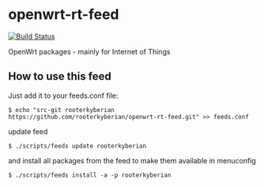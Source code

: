 openwrt-rt-feed
===================
[![Build Status](https://travis-ci.org/rooterkyberian/openwrt-rt-feed.svg?branch=travis)](https://travis-ci.org/rooterkyberian/openwrt-rt-feed)

OpenWrt packages - mainly for Internet of Things

## How to use this feed ##
Just add it to your feeds.conf file:

    $ echo "src-git rooterkyberian https://github.com/rooterkyberian/openwrt-rt-feed.git" >> feeds.conf

update feed

    $ ./scripts/feeds update rooterkyberian

and install all packages from the feed to make them available in menuconfig

    $ ./scripts/feeds install -a -p rooterkyberian

